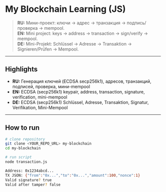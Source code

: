 # My Blockchain Learning (JS)

> **RU:** Мини-проект: ключи → адрес → транзакция → подпись/проверка → mempool.  
> **EN:** Mini project: keys → address → transaction → sign/verify → mempool.  
> **DE:** Mini-Projekt: Schlüssel → Adresse → Transaktion → Signieren/Prüfen → Mempool.

---

## Highlights
- **RU:** Генерация ключей (ECDSA secp256k1), адресов, транзакций, подписей, проверка, мини-mempool  
- **EN:** ECDSA (secp256k1) keypair, address, transaction, signature, verification, mini-mempool  
- **DE:** ECDSA (secp256k1) Schlüssel, Adresse, Transaktion, Signatur, Verifikation, Mini-Mempool  

---

## How to run

```bash
# clone repository
git clone <YOUR_REPO_URL> my-blockchain
cd my-blockchain

# run script
node transaction.js

Address: 0x1234abcd...
TX JSON: {"from":"0x...","to":"0x...","amount":100,"nonce":1}
Valid signature? true
Valid after tamper? false